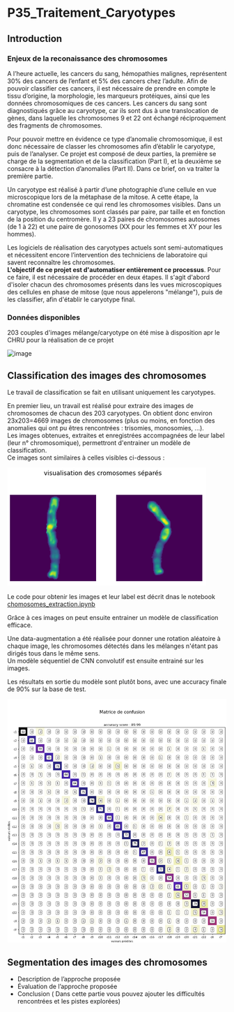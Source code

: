 # P35_Traitement_Caryotypes

## Introduction

### Enjeux de la reconaissance des chromosomes

A l’heure actuelle, les cancers du sang, hémopathies malignes, représentent 30% des cancers de l’enfant et 5% des cancers chez l’adulte. Afin de pouvoir classifier ces cancers, il est nécessaire de prendre en compte le tissu d’origine, la morphologie, les marqueurs protéiques, ainsi que les données chromosomiques de ces cancers. Les cancers du sang sont diagnostiqués grâce au caryotype, car ils sont dus à une translocation de gènes, dans laquelle les chromosomes 9 et 22 ont échangé réciproquement des fragments de chromosomes.

Pour pouvoir mettre en évidence ce type d’anomalie chromosomique, il est donc nécessaire de classer les chromosomes afin d’établir le caryotype, puis de l’analyser. Ce projet est composé de deux parties, la première se charge de la segmentation et de la classification (Part I), et la deuxième se consacre à la détection d’anomalies (Part II). Dans ce brief, on va traiter la première partie.

Un caryotype est réalisé à partir d’une photographie d’une cellule en vue microscopique lors de la métaphase de la mitose. A cette étape, la chromatine est condensée ce qui rend les chromosomes visibles. Dans un caryotype, les chromosomes sont classés par paire, par taille et en fonction de la position du centromère. Il y a 23 paires de chromosomes autosomes (de 1 à 22) et une paire de gonosomes (XX pour les femmes et XY pour les hommes).

Les logiciels de réalisation des caryotypes actuels sont semi-automatiques et nécessitent encore l’intervention des techniciens de laboratoire qui savent reconnaître les chromosomes.<br>
**L'objectif de ce projet est d'automatiser entièrement ce processus**. Pour ce faire, il est nécessaire de procéder en deux étapes. Il s'agit d'abord d'isoler chacun des chromosomes présents dans les vues microscopiques des cellules en phase de mitose (que nous appelerons "mélange"), puis de les classifier, afin d'établir le caryotype final.

### Données disponibles

203 couples d'images mélange/caryotype on été mise à disposition apr le CHRU pour la réalisation de ce projet

![image](https://user-images.githubusercontent.com/73179354/131327930-50a930f3-ec55-4973-acde-50c0ba6355bc.png)


## Classification des images des chromosomes

Le travail de classification se fait en utilisant uniquement les caryotypes.

En premier lieu, un travail est réalisé pour extraire des images de chromosomes de chacun des 203 caryotypes. On obtient donc environ 23x203=4669 images de chromosomes (plus ou moins, en fonction des anomalies qui ont pu êtres rencontrées : trisomies, monosomies, ...).<br>
Les images obtenues, extraites et enregistrées accompagnées de leur label (leur n° chromosomique), permettront d'entrainer un modèle de classification. <br>Ce images sont similaires à celles visibles ci-dessous :

![separated](images/separated.png)

Le code pour obtenir les images et leur label est décrit dnas le notebook [chomosomes_extraction.ipynb](chomosomes_extraction.ipynb)

Grâce à ces images on peut ensuite entrainer un modèle de classification efficace. 

Une data-augmentation a été réalisée pour donner une rotation aléatoire à chaque image, 
les chromosomes détectés dans les mélanges n'étant pas dirigés tous dans le même sens.<br>
Un modèle séquentiel de CNN convolutif est ensuite entrainé sur les images. 

Les résultats en sortie du modèle sont plutôt bons, avec une accuracy finale de 90% sur la base de test.

![cmat](images/confmat.png)


## Segmentation des images des chromosomes
   -    Description de l’approche proposée
   -    Évaluation de l’approche proposée
   -    Conclusion ( Dans cette partie vous pouvez ajouter les difficultés rencontrées et les pistes explorées)


